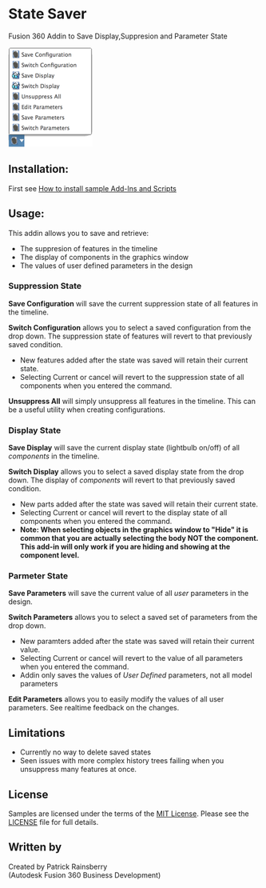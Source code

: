 # State Saver
Fusion 360 Addin to Save Display,Suppresion and Parameter State

![State Saver Dialog](./resources/configSaverMenu.png)
## Installation:
First see [How to install sample Add-Ins and Scripts](https://rawgit.com/AutodeskFusion360/AutodeskFusion360.github.io/master/Installation.html)


## Usage:
This addin allows you to save and retrieve:
 - The suppresion of features in the timeline 
 - The display of components in the graphics window
 - The values of user defined parameters in the design


### Suppression State
**Save Configuration** will save the current suppression state of all features in the timeline.

**Switch Configuration** allows you to select a saved configuration from the drop down. The suppression state of features will revert to that previously saved condition.  
- New features added after the state was saved will retain their current state.  
- Selecting Current or cancel will revert to the suppression state of all components when you entered the command.

**Unsuppress All** will simply unsuppress all features in the timeline.  This can be a useful utility when creating configurations.

### Display State
**Save Display** will save the current display state (lightbulb on/off) of all _components_ in the timeline.

**Switch Display** allows you to select a saved display state from the drop down. The display of _components_ will revert to that previously saved condition.  
- New parts added after the state was saved will retain their current state.  
- Selecting Current or cancel will revert to the display state of all components when you entered the command.
- **Note: When selecting objects in the graphics window to "Hide" it is common that you are actually selecting the body NOT the component.  This add-in will only work if you are hiding and showing at the component level.**

### Parmeter State
**Save Parameters** will save the current value of all _user_ parameters in the design.

**Switch Parameters** allows you to select a saved set of parameters from the drop down. 
- New paramters added after the state was saved will retain their current value.  
- Selecting Current or cancel will revert to the value of all parameters when you entered the command.
- Addin only saves the values of _User Defined_ parameters, not all model parameters

**Edit Parameters** allows you to easily modify the values of all user parameters.  See realtime feedback on the changes.

## Limitations
  * Currently no way to delete saved states
  * Seen issues with more complex history trees failing when you unsuppress many features at once.

## License
Samples are licensed under the terms of the [MIT License](http://opensource.org/licenses/MIT). Please see the [LICENSE](LICENSE) file for full details.

## Written by

Created by Patrick Rainsberry <br /> (Autodesk Fusion 360 Business Development)
